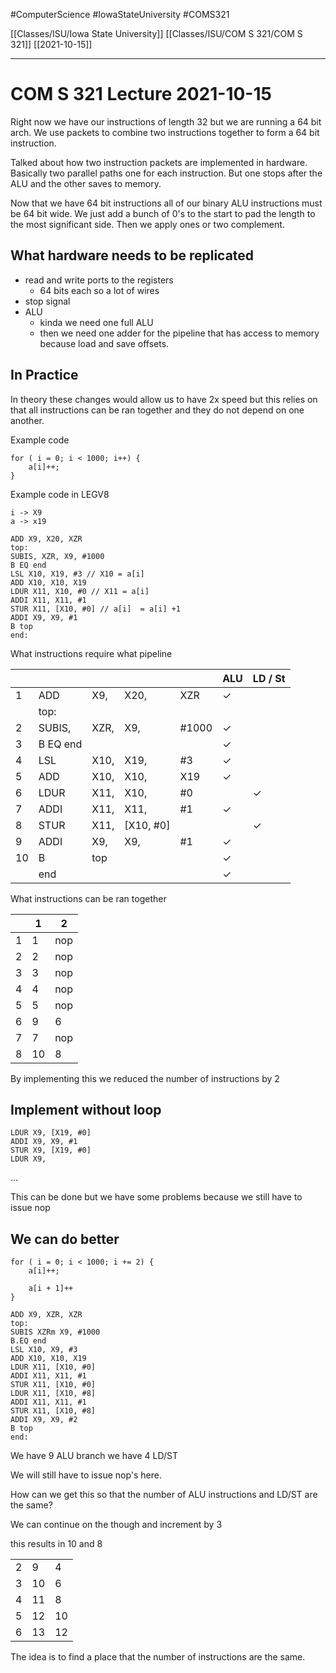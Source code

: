 #ComputerScience  #IowaStateUniversity #COMS321 


[[Classes/ISU/Iowa State University]] [[Classes/ISU/COM S 321/COM S 321]] [[2021-10-15]]

---

# COM S 321 Lecture 2021-10-15

Right now we have our instructions of length 32 but we are running a 64 bit arch. We use packets to combine two instructions together to form a  64 bit instruction. 


Talked about how two instruction packets are implemented in hardware. Basically two parallel paths one for each instruction. But one stops after the ALU and the other saves to memory.

Now that we have 64 bit instructions all of our binary ALU instructions must be 64 bit wide. We just add a bunch of 0's to the start to pad the length to the most significant side. Then we apply ones or two complement. 


## What hardware needs to be replicated

- read and write ports to the registers 
	- 64 bits each so a lot of wires
- stop signal 
- ALU	
	- kinda we need one full ALU 
	- then we need one adder for the pipeline that has access to memory because load and save offsets. 


## In Practice

In theory these changes would allow us to have 2x speed but this relies on that all instructions can be ran together and they do not depend on one another. 

Example code 
```
for ( i = 0; i < 1000; i++) {	
	a[i]++;
}
```

Example code in LEGV8

```
i -> X9
a -> x19
```

```
ADD X9, X20, XZR
top:
SUBIS, XZR, X9, #1000
B EQ end
LSL X10, X19, #3 // X10 = a[i]
ADD X10, X10, X19
LDUR X11, X10, #0 // X11 = a[i]
ADDI X11, X11, #1 
STUR X11, [X10, #0] // a[i]  = a[i] +1
ADDI X9, X9, #1
B top
end:

```

What instructions require what pipeline

|     |          |      |           |       | ALU          | LD / St      |
| --- | -------- | ---- | --------- | ----- | ------------ | ------------ |
| 1   | ADD      | X9,  | X20,      | XZR   | $\checkmark$ |              |
|     | top:     |      |           |       |              |              |
| 2   | SUBIS,   | XZR, | X9,       | #1000 | $\checkmark$ |              |
| 3   | B EQ end |      |           |       | $\checkmark$ |              |
| 4   | LSL      | X10, | X19,      | #3    | $\checkmark$ |              |
| 5   | ADD      | X10, | X10,      | X19   | $\checkmark$ |              |
| 6   | LDUR     | X11, | X10,      | #0    |              | $\checkmark$ |
| 7   | ADDI     | X11, | X11,      | #1    | $\checkmark$ |              |
| 8   | STUR     | X11, | [X10, #0] |       |              | $\checkmark$ |
| 9   | ADDI     | X9,  | X9,       | #1    | $\checkmark$ |              |
| 10  | B        | top  |           |       | $\checkmark$ |              |
|     | end      |      |           |       | $\checkmark$ |              |


What instructions can be ran together

|     | 1   | 2   |
| --- | --- | --- |
| 1   | 1   | nop |
| 2   | 2   | nop |
| 3   | 3   | nop |
| 4   | 4   | nop |
| 5   | 5   | nop |
| 6   | 9   | 6   |
| 7   | 7   | nop |
| 8   | 10  | 8   |

By implementing this we reduced the number of instructions by 2


## Implement without loop
```
LDUR X9, [X19, #0]
ADDI X9, X9, #1
STUR X9, [X19, #0]
LDUR X9, 
```
...

This can be done but we have some problems because we still have to issue nop 


## We can do better

```
for ( i = 0; i < 1000; i += 2) {	
	a[i]++;
	
	a[i + 1]++
}
```


```
ADD X9, XZR, XZR
top:
SUBIS XZRm X9, #1000
B.EQ end
LSL X10, X9, #3
ADD X10, X10, X19
LDUR X11, [X10, #0]
ADDI X11, X11, #1
STUR X11, [X10, #0]
LDUR X11, [X10, #8]
ADDI X11, X11, #1
STUR X11, [X10, #8]
ADDI X9, X9, #2
B top
end:
```

We have 9 ALU branch
we have 4 LD/ST

We will still have to issue nop's here. 


How can we get this so that the number of ALU instructions and LD/ST are the same? 


We can continue on the though and increment by 3

this results in 10 and 8

|     |     |     |
| --- | --- | --- |
| 2   | 9   | 4   |
| 3   | 10  | 6   |
| 4   | 11  | 8   |
| 5   | 12  | 10  |
| 6   | 13  | 12  |

The idea is to find a place that the number of instructions are the same. 

